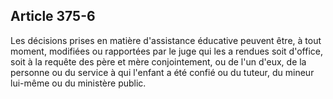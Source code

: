Article 375-6
----
Les décisions prises en matière d'assistance éducative peuvent être, à tout
moment, modifiées ou rapportées par le juge qui les a rendues soit d'office,
soit à la requête des père et mère conjointement, ou de l'un d'eux, de la
personne ou du service à qui l'enfant a été confié ou du tuteur, du mineur
lui-même ou du ministère public.
